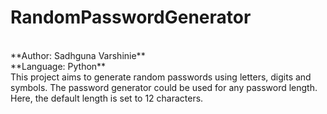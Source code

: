 # RandomPasswordGenerator
<br>
**Author: Sadhguna Varshinie**
<br>
**Language: Python**
<br>
This project aims to generate random passwords using letters, digits and symbols. The password generator could be used for any password length. Here, the default length is set to 12 characters.
